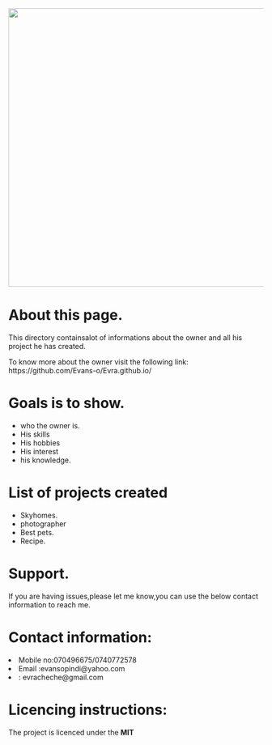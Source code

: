 <img height="550" src="https://images.pexels.com/photos/830891/pexels-photo-830891.jpeg?auto=compress&cs=tinysrgb&dpr=1&w=500">
<h1>About this page.</h1>
<p>This directory containsalot of informations about the owner and all his project he has created.</p>
<p>To know more about the owner visit the following link: https://github.com/Evans-o/Evra.github.io/</p>

<h1>Goals is to show.</h1>
<ul>
<li>who the owner is.</li>
<li>His skills</li>
<li>His hobbies</li>
<li>His interest</li>
<li>his knowledge.</li>
</ul>
<h1>List of projects created</h1>
<ul>
<li>Skyhomes.</li>
<li>photographer</li>
<li "color:blue;">Best pets.</li>
<li>Recipe.</li>
</ul>
<h1>Support.</h1>
<p>If you are having issues,please let me know,you can use the below contact information to reach me.</p>
<h1>Contact information:</h1>
<li>Mobile no:070496675/0740772578</li>
<li>Email :evansopindi@yahoo.com</li>
      <li>: evracheche@gmail.com</li>
 <h1>Licencing instructions:</h1>
 <p>The project is licenced under the <strong>MIT</strong>
